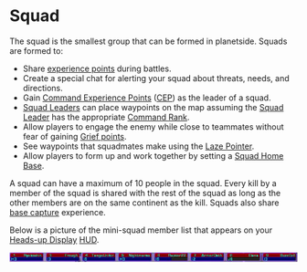 # Squad

The squad is the smallest group that can be formed in planetside. Squads are
formed to:

- Share [experience points](Experience_Points.md) during battles.
- Create a special chat for alerting your squad about threats, needs, and
  directions.
- Gain [Command Experience Points](Command_Experience_Points.md)
  ([CEP](Acronyms_and_Slang.md)) as the leader of a squad.
- [Squad Leaders](Squad_Leader.md) can place waypoints on the map assuming the
  [Squad Leader](Squad_Leader.md) has the appropriate
  [Command Rank](Command_Rank.md).
- Allow players to engage the enemy while close to teammates without fear of
  gaining [Grief points](Grief_points.md).
- See waypoints that squadmates make using the
  [Laze Pointer](../weapons/Laze_Pointer.md).
- Allow players to form up and work together by setting a
  [Squad Home Base](Squad_Home_Base.md).

A squad can have a maximum of 10 people in the squad. Every kill by a member of
the squad is shared with the rest of the squad as long as the other members are
on the same continent as the kill. Squads also share
[base capture](../archive/strategy/Capturing_Bases.md) experience.

Below is a picture of the mini-squad member list that appears on your
[Heads-up Display](Heads-up_Display.md) [HUD](Acronyms_and_Slang.md).

![](../images/SquadList.jpg "Image:SquadList.jpg")
